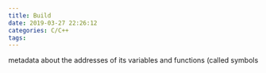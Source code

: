 ```yaml
---
title: Build
date: 2019-03-27 22:26:12
categories: C/C++
tags:
---
```


metadata about the addresses of its variables and functions (called symbols

